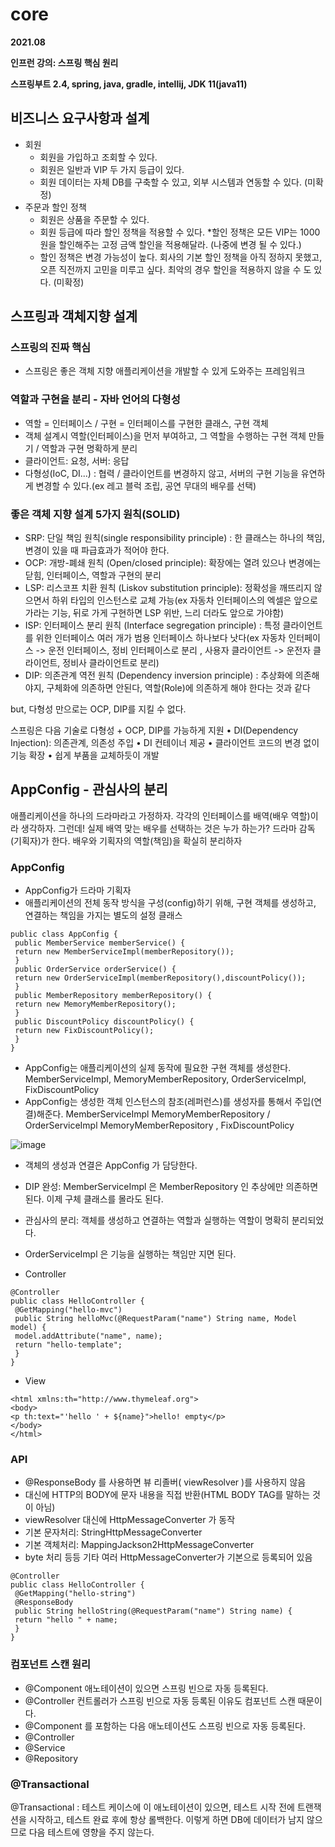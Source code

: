 # core
**2021.08**

**인프런 강의: 스프링 핵심 원리**


**스프링부트 2.4, spring, java, gradle, intellij, JDK 11(java11)**


## 비즈니스 요구사항과 설계
* 회원
  * 회원을 가입하고 조회할 수 있다.
  * 회원은 일반과 VIP 두 가지 등급이 있다.
  * 회원 데이터는 자체 DB를 구축할 수 있고, 외부 시스템과 연동할 수 있다. (미확정)
* 주문과 할인 정책
  * 회원은 상품을 주문할 수 있다.
  * 회원 등급에 따라 할인 정책을 적용할 수 있다.
  *할인 정책은 모든 VIP는 1000원을 할인해주는 고정 금액 할인을 적용해달라. (나중에 변경 될 수 있다.)
  * 할인 정책은 변경 가능성이 높다. 회사의 기본 할인 정책을 아직 정하지 못했고, 오픈 직전까지 고민을 미루고 싶다. 최악의 경우 할인을 적용하지 않을 수 도 있다. (미확정)
  
## 스프링과 객체지향 설계

### 스프링의 진짜 핵심
* 스프링은 좋은 객체 지향 애플리케이션을 개발할 수 있게 도와주는 프레임워크

### 역할과 구현을 분리 - 자바 언어의 다형성
* 역할 = 인터페이스 / 구현 = 인터페이스를 구현한 클래스, 구현 객체
* 객체 설계시 역할(인터페이스)을 먼저 부여하고, 그 역할을 수행하는 구현 객체 만들기 / 역할과 구현 명확하게 분리
* 클라이언트: 요청, 서버: 응답
* 다형성(IoC, DI...) : 협력 / 클라이언트를 변경하지 않고, 서버의 구현 기능을 유연하게 변경할 수 있다.(ex 레고 블럭 조립, 공연 무대의 배우를 선택)

### 좋은 객체 지향 설계 5가지 원칙(SOLID)
* SRP: 단일 책임 원칙(single responsibility principle) : 한 클래스는 하나의 책임, 변경이 있을 때 파급효과가 적어야 한다.
* OCP: 개방-폐쇄 원칙 (Open/closed principle): 확장에는 열려 있으나 변경에는 닫힘, 인터페이스, 역할과 구현의 분리
* LSP: 리스코프 치환 원칙 (Liskov substitution principle): 정확성을 깨뜨리지 않으면서 하위 타입의 인스턴스로 교체 가능(ex 자동차 인터페이스의 엑셀은 앞으로 가라는 기능, 뒤로 가게 구현하면 LSP 위반, 느리
더라도 앞으로 가야함)
* ISP: 인터페이스 분리 원칙 (Interface segregation principle) : 특정 클라이언트를 위한 인터페이스 여러 개가 범용 인터페이스 하나보다 낫다(ex 자동차 인터페이스 -> 운전 인터페이스, 정비 인터페이스로 분리
, 사용자 클라이언트 -> 운전자 클라이언트, 정비사 클라이언트로 분리)
* DIP: 의존관계 역전 원칙 (Dependency inversion principle) : 추상화에 의존해야지, 구체화에 의존하면 안된다, 역할(Role)에 의존하게 해야 한다는 것과 같다

but, 다형성 만으로는 OCP, DIP를 지킬 수 없다.

스프링은 다음 기술로 다형성 + OCP, DIP를 가능하게 지원
• DI(Dependency Injection): 의존관계, 의존성 주입
• DI 컨테이너 제공
• 클라이언트 코드의 변경 없이 기능 확장
• 쉽게 부품을 교체하듯이 개발

## AppConfig - 관심사의 분리
애플리케이션을 하나의 드라마라고 가정하자. 각각의 인터페이스를 배역(배우 역할)이라 생각하자. 그런데! 실제 배역 맞는 배우를 선택하는 것은 누가 하는가?
드라마 감독(기획자)가 한다.
배우와 기획자의 역할(책임)을 확실히 분리하자

### AppConfig
* AppConfig가 드라마 기획자
* 애플리케이션의 전체 동작 방식을 구성(config)하기 위해, 구현 객체를 생성하고, 연결하는 책임을 가지는 별도의 설정 클래스

```
public class AppConfig {
 public MemberService memberService() {
 return new MemberServiceImpl(memberRepository());
 }
 public OrderService orderService() {
 return new OrderServiceImpl(memberRepository(),discountPolicy());
 }
 public MemberRepository memberRepository() {
 return new MemoryMemberRepository();
 }
 public DiscountPolicy discountPolicy() {
 return new FixDiscountPolicy();
 }
}

```

* AppConfig는 애플리케이션의 실제 동작에 필요한 구현 객체를 생성한다.
 MemberServiceImpl, MemoryMemberRepository, OrderServiceImpl, FixDiscountPolicy
* AppConfig는 생성한 객체 인스턴스의 참조(레퍼런스)를 생성자를 통해서 주입(연결)해준다.
 MemberServiceImpl MemoryMemberRepository / OrderServiceImpl MemoryMemberRepository , FixDiscountPolicy

![image](https://user-images.githubusercontent.com/76150392/131256347-4007cef0-98fc-4a2a-bb78-615c4811643f.png)
* 객체의 생성과 연결은 AppConfig 가 담당한다.
* DIP 완성: MemberServiceImpl 은 MemberRepository 인 추상에만 의존하면 된다. 이제 구체 클래스를 몰라도 된다.
* 관심사의 분리: 객체를 생성하고 연결하는 역할과 실행하는 역할이 명확히 분리되었다.
* OrderServiceImpl 은 기능을 실행하는 책임만 지면 된다.

* Controller

```
@Controller
public class HelloController {
 @GetMapping("hello-mvc")
 public String helloMvc(@RequestParam("name") String name, Model model) {
 model.addAttribute("name", name);
 return "hello-template";
 }
}
```

* View

```
<html xmlns:th="http://www.thymeleaf.org">
<body>
<p th:text="'hello ' + ${name}">hello! empty</p>
</body>
</html>
```

### API
* @ResponseBody 를 사용하면 뷰 리졸버( viewResolver )를 사용하지 않음
* 대신에 HTTP의 BODY에 문자 내용을 직접 반환(HTML BODY TAG를 말하는 것이 아님)
* viewResolver 대신에 HttpMessageConverter 가 동작
* 기본 문자처리: StringHttpMessageConverter
* 기본 객체처리: MappingJackson2HttpMessageConverter
* byte 처리 등등 기타 여러 HttpMessageConverter가 기본으로 등록되어 있음

```
@Controller
public class HelloController {
 @GetMapping("hello-string")
 @ResponseBody
 public String helloString(@RequestParam("name") String name) {
 return "hello " + name;
 }
}
```

### 컴포넌트 스캔 원리
* @Component 애노테이션이 있으면 스프링 빈으로 자동 등록된다.
* @Controller 컨트롤러가 스프링 빈으로 자동 등록된 이유도 컴포넌트 스캔 때문이다.
* @Component 를 포함하는 다음 애노테이션도 스프링 빈으로 자동 등록된다.
 * @Controller
 * @Service
 * @Repository

### @Transactional
@Transactional : 테스트 케이스에 이 애노테이션이 있으면, 테스트 시작 전에 트랜잭션을 시작하고, 테스트 완료 후에 항상 롤백한다. 이렇게 하면 DB에 데이터가 남지 않으므로 다음 테스트에 영향을 주지 않는다.

